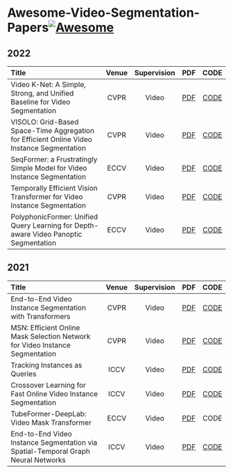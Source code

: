 # Awesome-Video-Segmentation-Papers[![Awesome](https://cdn.rawgit.com/sindresorhus/awesome/d7305f38d29fed78fa85652e3a63e154dd8e8829/media/badge.svg)](https://github.com/sindresorhus/awesome)

## 2022
| Title | Venue | Supervision | PDF | CODE |
| :-----|:-----:|:---:|:---:|:----:|
| Video K-Net: A Simple, Strong, and Unified Baseline for Video Segmentation |CVPR|Video|[PDF](http://arxiv.org/abs/2204.04656)|[CODE](https://github.com/lxtGH/Video-K-Net)|
| VISOLO: Grid-Based Space-Time Aggregation for Efficient Online Video Instance Segmentation |CVPR|Video|[PDF](https://arxiv.org/abs/2112.04177)|[CODE](https://github.com/SuHoHan95/VISOLO)|
| SeqFormer: a Frustratingly Simple Model for Video Instance Segmentation | ECCV | Video | [PDF](https://arxiv.org/abs/2112.08275) | [CODE](https://github.com/wjf5203/SeqFormer) |
| Temporally Efficient Vision Transformer for Video Instance Segmentation | CVPR | Video | [PDF](https://arxiv.org/pdf/2204.08412v1.pdf) | [CODE](https://github.com/hustvl/tevit) |
| PolyphonicFormer: Unified Query Learning for Depth-aware Video Panoptic Segmentation | ECCV | Video | [PDF](https://arxiv.org/pdf/2112.02582.pdf) | [CODE](https://github.com/HarborYuan/PolyphonicFormer) |

## 2021
| Title | Venue | Supervision | PDF | CODE |
| :-----|:-----:|:---:|:---:|:----:|
| End-to-End Video Instance Segmentation with Transformers|CVPR| Video |[PDF](http://arxiv.org/abs/2011.14503)|[CODE](https://github.com/Epiphqny/VisTR)|
| MSN: Efficient Online Mask Selection Network for Video Instance Segmentation | CVPR | Video | [PDF](https://arxiv.org/pdf/2106.10452v1.pdf) | [CODE](https://github.com/SHI-Labs/Mask-Selection-Networks) |
| Tracking Instances as Queries | ICCV | Video | [PDF](https://arxiv.org/pdf/2106.11963v2.pdf) | [CODE](https://github.com/hustvl/QueryInst) |
| Crossover Learning for Fast Online Video Instance Segmentation | ICCV | Video | [PDF](https://arxiv.org/pdf/2104.05970v1.pdf) | [CODE](https://github.com/hustvl/CrossVIS) |
| TubeFormer-DeepLab: Video Mask Transformer | ECCV | Video | [PDF](https://arxiv.org/pdf/2205.15361.pdf) | CODE |
| End-to-End Video Instance Segmentation via Spatial-Temporal Graph Neural Networks | ICCV | Video | [PDF](https://arxiv.org/pdf/2203.03145.pdf) | [CODE](https://github.com/lucaswithai/visgraph) |

